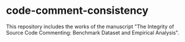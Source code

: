 # code-comment-consistency
This repository includes the works of the manuscript "The Integrity of Source Code Commenting: Benchmark Dataset and Empirical Analysis".
